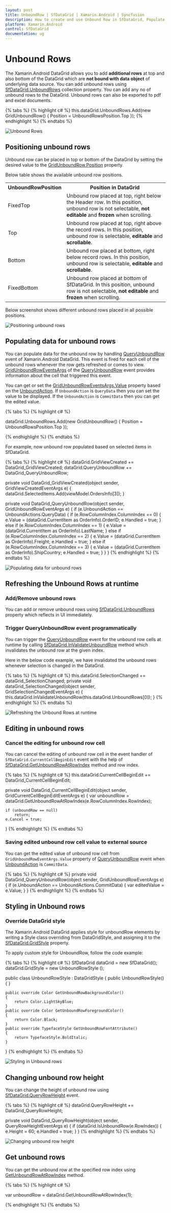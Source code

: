 ```yaml
---
layout: post
title: UnboundRow | SfDataGrid | Xamarin.Android | Syncfusion
description: How to create and use Unbound Row in SfDataGrid, Populate data for unbound rows using event.
platform: Xamarin.Android
control: SfDataGrid
documentation: ug
---
```


# Unbound Rows 

The Xamarin.Android DataGrid allows you to add **additional rows** at top and also bottom of the DataGrid which are **not bound with data object** of underlying data source. You can add unbound rows using [SfDataGrid.UnboundRows](https://help.syncfusion.com/cr/cref_files/xamarin-android/Syncfusion.SfDataGrid.Android~Syncfusion.SfDataGrid.GridUnboundRow.html) collection property. You can add any no of unbound rows to the DataGrid. Unbound rows can also be exported to pdf and excel documents.


{% tabs %}
{% highlight c# %}
this.dataGrid.UnboundRows.Add(new GridUnboundRow() { Position = UnboundRowsPosition.Top });
{% endhighlight %}
{% endtabs %}

![Unbound Rows](SfDataGrid_images\UnboundRows.png)


## Positioning unbound rows

Unbound row can be placed in top or bottom of the DataGrid by setting the desired value to the [GridUnboundRow.Position](https://help.syncfusion.com/cr/cref_files/xamarin-android/Syncfusion.SfDataGrid.Android~Syncfusion.SfDataGrid.GridUnboundRow~Position.html) property.

Below table shows the available unbound row positions.

<table>
<tr>
<th>
UnboundRowPosition
</th>
<th>
Position in DataGrid
</th>
</tr>
<tr>
<td>
FixedTop
</td>
<td>
Unbound row placed at top, right below the Header row. In this position, unbound row is not selectable, <b>not editable</b> and <b>frozen</b> when scrolling.
</td>
</tr>
<tr>
<td>
Top
</td>
<td>
Unbound row placed at top, right above the record rows. In this position, unbound row is selectable, <b>editable</b> and <b>scrollable</b>.
</td>
</tr>
<tr>
<td>
Bottom
</td>
<td>
Unbound row placed at bottom, right below record rows. In this position, unbound row is selectable, <b>editable</b> and <b>scrollable</b>.
</td>
</tr>
<tr>
<td>
FixedBottom
</td>
<td>
Unbound row placed at bottom of SfDataGrid. In this position, unbound row is not selectable, <b>not editable</b> and <b>frozen</b> when scrolling.
</td>
</tr>
</table>

Below screenshot shows different unbound rows placed in all possible positions.

![Positioning unbound rows](SfDataGrid_images\Positioning_unboundrows.png)

## Populating data for unbound rows

You can populate data for the unbound row by handling [QueryUnboundRow](https://help.syncfusion.com/cr/cref_files/xamarin-android/Syncfusion.SfDataGrid.Android~Syncfusion.SfDataGrid.SfDataGrid~QueryUnboundRow_EV.html) event of Xamarin.Android DataGrid. This event is fired for each cell of the unbound rows whenever the row gets refreshed or comes to view. 
[GridUnboundRowEventsArgs](https://help.syncfusion.com/cr/cref_files/xamarin-android/Syncfusion.SfDataGrid.Android~Syncfusion.SfDataGrid.GridUnboundRowEventArgs.html) of the [QueryUnboundRow](https://help.syncfusion.com/cr/cref_files/xamarin-android/Syncfusion.SfDataGrid.Android~Syncfusion.SfDataGrid.SfDataGrid~QueryUnboundRow_EV.html) event provides information about the cell that triggered this event.

You can get or set the [GridUnboundRowEventsArgs.Value](https://help.syncfusion.com/cr/cref_files/xamarin-android/Syncfusion.SfDataGrid.Android~Syncfusion.SfDataGrid.GridUnboundRowEventArgs~Value.html) property based on the [UnboundAction](https://help.syncfusion.com/cr/cref_files/xamarin-android/Syncfusion.SfDataGrid.Android~Syncfusion.SfDataGrid.GridUnboundRowEventArgs~UnboundAction.html). If `UnboundAction` is `QueryData` then you can set the value to be displayed. If the `UnboundAction` is `CommitData` then you can get the edited value.

{% tabs %}
{% highlight c# %}

dataGrid.UnboundRows.Add(new GridUnboundRow() { Position = UnboundRowsPosition.Top });

{% endhighlight %}
{% endtabs %}

For example, now unbound row populated based on selected items in SfDataGrid.


{% tabs %}
{% highlight c# %}
dataGrid.GridViewCreated += DataGrid_GridViewCreated;
dataGrid.QueryUnboundRow += DataGrid_QueryUnboundRow;

private void DataGrid_GridViewCreated(object sender, GridViewCreatedEventArgs e)
{
    dataGrid.SelectedItems.Add(viewModel.OrdersInfo[3]); 
}

private void DataGrid_QueryUnboundRow(object sender, GridUnboundRowEventArgs e)
{
    if (e.UnboundAction == UnboundActions.QueryData)
    {
        if (e.RowColumnIndex.ColumnIndex == 0)
        {
         e.Value = (dataGrid.CurrentItem as OrderInfo).OrderID;
         e.Handled = true;
        }
        else if (e.RowColumnIndex.ColumnIndex == 1)
        {
         e.Value = (dataGrid.CurrentItem as OrderInfo).LastName;
        }
        else if (e.RowColumnIndex.ColumnIndex == 2)
        {
          e.Value = (dataGrid.CurrentItem as OrderInfo).Freight;
          e.Handled = true;
        }
        else if (e.RowColumnIndex.ColumnIndex == 3)
        {
           e.Value = (dataGrid.CurrentItem as OrderInfo).ShipCountry;
           e.Handled = true;
        }
    }
}
{% endhighlight %}
{% endtabs %}

![Populating data for unbound rows](SfDataGrid_images\PopulatingUnboundRow.png)

## Refreshing the Unbound Rows at runtime


### Add/Remove unbound rows

You can add or remove unbound rows using [SfDataGrid.UnboundRows](https://help.syncfusion.com/cr/cref_files/xamarin-android/Syncfusion.SfDataGrid.Android~Syncfusion.SfDataGrid.UnboundRows.html) property which reflects in UI immediately.
 
### Trigger QueryUnboundRow event programmatically
 
You can trigger the [QueryUnboundRow](https://help.syncfusion.com/cr/cref_files/xamarin-android/Syncfusion.SfDataGrid.Android~Syncfusion.SfDataGrid.SfDataGrid~QueryUnboundRow_EV.html) event for the unbound row cells at runtime by calling [SfDataGrid.InValidateUnboundRow](https://help.syncfusion.com/cr/cref_files/xamarin-android/Syncfusion.SfDataGrid.Android~Syncfusion.SfDataGrid.SfDataGrid~InvalidateUnboundRow.html) method which invalidates the unbound row at the given index.

Here in the below code example, we have invalidated the unbound rows whenever selection is changed in the DataGrid.

{% tabs %}
{% highlight c# %}
this.dataGrid.SelectionChanged += dataGrid_SelectionChanged;
private void dataGrid_SelectionChanged(object sender, GridSelectionChangedEventArgs e)
{
    this.dataGrid.InValidateUnboundRow(this.dataGrid.UnboundRows[0]);
}
{% endhighlight %}
{% endtabs %}

![Refreshing the Unbound Rows at runtime](SfDataGrid_images\UnboundRowRuntime.png)

## Editing in unbound rows

### Cancel the editing for unbound row cell

You can cancel the editing of unbound row cell in the event handler of  `SfDataGrid.CurrentCellBeginEdit` event with the help of [SfDataGrid.GetUnboundRowAtRowIndex](https://help.syncfusion.com/cr/cref_files/xamarin-android/Syncfusion.SfDataGrid.Android~Syncfusion.SfDataGrid.GridIndexResolver~GetUnboundRowAtRowIndex.html) method and row index.


{% tabs %}
{% highlight c# %}
this.dataGrid.CurrentCellBeginEdit += DataGrid_CurrentCellBeginEdit;

private void DataGrid_CurrentCellBeginEdit(object sender, GridCurrentCellBeginEditEventArgs e)
{
    var unboundRow = dataGrid.GetUnboundRowAtRowIndex(e.RowColumnIndex.RowIndex);

    if (unboundRow == null)
        return;
    e.Cancel = true;
}
{% endhighlight %}
{% endtabs %}

### Saving edited unbound row cell value to external source

You can get the edited value of unbound row cell from `GridUnboundRowEventArgs.Value` property of [QueryUnboundRow](https://help.syncfusion.com/cr/cref_files/xamarin-android/Syncfusion.SfDataGrid.Android~Syncfusion.SfDataGrid.SfDataGrid~QueryUnboundRow_EV.html) event when [UnboundAction](https://help.syncfusion.com/cr/cref_files/xamarin-android/Syncfusion.SfDataGrid.Android~Syncfusion.SfDataGrid.GridUnboundRowEventArgs~UnboundAction.html) is `CommitData`.

{% tabs %}
{% highlight c# %}
 private void DataGrid_QueryUnboundRow(object sender, GridUnboundRowEventArgs e)
{
    if (e.UnboundAction == UnboundActions.CommitData)
    {
       var editedValue = e.Value;
    }
}
{% endhighlight %}
{% endtabs %}

## Styling in Unbound rows

### Override DataGrid style
The Xamarin.Android DataGrid applies style for unboundRow elements by writing a Style class overriding from DataGridStyle, and assigning it to the [SfDataGrid.GridStyle](https://help.syncfusion.com/cr/cref_files/xamarin-android/Syncfusion.SfDataGrid.Android~Syncfusion.SfDataGrid.SfDataGrid~GridStyle.html) property.

To apply custom style for UnboundRow, follow the code example:

{% tabs %}
{% highlight c# %}
SfDataGrid dataGrid = new SfDataGrid();
dataGrid.GridStyle = new UnboundRowStyle ();

public class UnboundRowStyle : DataGridStyle
{
    public UnboundRowStyle()
    {
    }

    public override Color GetUnboundRowBackgroundColor()
    {
        return Color.LightSkyBlue;
    }
    public override Color GetUnboundRowForegroundColor()
    {
        return Color.Black;
    }
    public override TypefaceStyle GetUnboundRowFontAttribute()
    {
        return TypefaceStyle.BoldItalic;
    }
}
{% endhighlight %}
{% endtabs %}

![Styling in Unbound rows](SfDataGrid_images\UnboundRowStyle.png)


## Changing unbound row height

You can change the height of unbound row using [SfDataGrid.QueryRowHeight](https://help.syncfusion.com/cr/cref_files/xamarin-android/Syncfusion.SfDataGrid.Android~Syncfusion.SfDataGrid.SfDataGrid~QueryRowHeight_EV.html) event.


{% tabs %}
{% highlight c# %}
dataGrid.QueryRowHeight += DataGrid_QueryRowHeight;      

private void DataGrid_QueryRowHeight(object sender, QueryRowHeightEventArgs e)
{
    if (dataGrid.IsUnboundRow(e.RowIndex))
    {
        e.Height = 60;
        e.Handled = true;
    }
}
{% endhighlight %}
{% endtabs %}

![Changing unbound row height](SfDataGrid_images\UnboundRowHeight.png)

## Get unbound rows

You can get the unbound row at the specified row index using [GetUnboundRowAtRowIndex](https://help.syncfusion.com/cr/cref_files/xamarin-android/Syncfusion.SfDataGrid.Android~Syncfusion.SfDataGrid.GridIndexResolver~GetUnboundRowAtRowIndex.html) method.

{% tabs %}
{% highlight c# %}

var unboundRow = dataGrid.GetUnboundRowAtRowIndex(1);

{% endhighlight %}
{% endtabs %}

